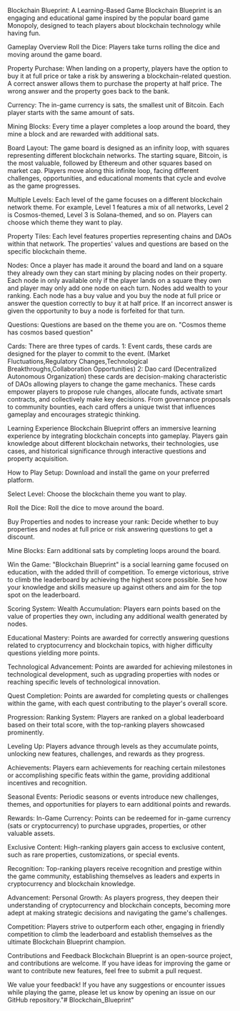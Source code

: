 Blockchain Blueprint: A Learning-Based Game
Blockchain Blueprint is an engaging and educational game inspired by the popular board game Monopoly, designed to teach players about blockchain technology while having fun.

Gameplay Overview
Roll the Dice: Players take turns rolling the dice and moving around the game board.

Property Purchase: When landing on a property, players have the option to buy it at full price or take a risk by answering a blockchain-related question. A correct answer allows them to purchase the property at half price. The wrong answer and the property goes back to the bank. 

Currency: The in-game currency is sats, the smallest unit of Bitcoin. Each player starts with the same amount of sats.

Mining Blocks: Every time a player completes a loop around the board, they mine a block and are rewarded with additional sats.

Board Layout: The game board is designed as an infinity loop, with squares representing different blockchain networks. The starting square, Bitcoin, is the most valuable, followed by Ethereum and other squares based on market cap. Players move along this infinite loop, facing different challenges, opportunities, and educational moments that cycle and evolve as the game progresses.

Multiple Levels: Each level of the game focuses on a different blockchain network theme. For example, Level 1 features a mix of all networks, Level 2 is Cosmos-themed, Level 3 is Solana-themed, and so on. Players can choose which theme they want to play.

Property Tiles: Each level features properties representing chains and DAOs within that network. The properties' values and questions are based on the specific blockchain theme.

Nodes: Once a player has made it around the board and land on a square they already own they can start mining by placing nodes on their property. Each node in only available only if the player lands on a square they own and player may only add one node on each turn. Nodes add wealth to your ranking. Each node has a buy value and you buy the node at full price or answer the question correctly to buy it at half price. If an incorrect answer is given the opportunity to buy a node is forfeited for that turn.

Questions: Questions are based on the theme you are on. "Cosmos theme has cosmos based question"

Cards: There are three types of cards. 1: Event cards, these cards are designed for the player to commit to the event. (Market Fluctuations,Regulatory Changes,Technological Breakthroughs,Collaboration Opportunities) 2: Dao card (Decentralized Autonomous Organization)  these cards are decision-making characteristic of DAOs allowing players to change the game mechanics. These cards empower players to propose rule changes, allocate funds, activate smart contracts, and collectively make key decisions. From governance proposals to community bounties, each card offers a unique twist that influences gameplay and encourages strategic thinking.

Learning Experience
Blockchain Blueprint offers an immersive learning experience by integrating blockchain concepts into gameplay. Players gain knowledge about different blockchain networks, their technologies, use cases, and historical significance through interactive questions and property acquisition.

How to Play
Setup: Download and install the game on your preferred platform.

Select Level: Choose the blockchain theme you want to play.

Roll the Dice: Roll the dice to move around the board.

Buy Properties and nodes to increase your rank: Decide whether to buy properties and nodes at full price or risk answering questions to get a discount.

Mine Blocks: Earn additional sats by completing loops around the board.

Win the Game: "Blockchain Blueprint" is a social learning game focused on education, with the added thrill of competition. To emerge victorious, strive to climb the leaderboard by achieving the highest score possible. See how your knowledge and skills measure up against others and aim for the top spot on the leaderboard.

Scoring System:
Wealth Accumulation: Players earn points based on the value of properties they own, including any additional wealth generated by nodes.

Educational Mastery: Points are awarded for correctly answering questions related to cryptocurrency and blockchain topics, with higher difficulty questions yielding more points.

Technological Advancement: Points are awarded for achieving milestones in technological development, such as upgrading properties with nodes or reaching specific levels of technological innovation.

Quest Completion: Points are awarded for completing quests or challenges within the game, with each quest contributing to the player's overall score.

Progression:
Ranking System: Players are ranked on a global leaderboard based on their total score, with the top-ranking players showcased prominently.

Leveling Up: Players advance through levels as they accumulate points, unlocking new features, challenges, and rewards as they progress.

Achievements: Players earn achievements for reaching certain milestones or accomplishing specific feats within the game, providing additional incentives and recognition.

Seasonal Events: Periodic seasons or events introduce new challenges, themes, and opportunities for players to earn additional points and rewards.

Rewards:
In-Game Currency: Points can be redeemed for in-game currency (sats or cryptocurrency) to purchase upgrades, properties, or other valuable assets.

Exclusive Content: High-ranking players gain access to exclusive content, such as rare properties, customizations, or special events.

Recognition: Top-ranking players receive recognition and prestige within the game community, establishing themselves as leaders and experts in cryptocurrency and blockchain knowledge.

Advancement:
Personal Growth: As players progress, they deepen their understanding of cryptocurrency and blockchain concepts, becoming more adept at making strategic decisions and navigating the game's challenges.

Competition: Players strive to outperform each other, engaging in friendly competition to climb the leaderboard and establish themselves as the ultimate Blockchain Blueprint champion.

Contributions and Feedback
Blockchain Blueprint is an open-source project, and contributions are welcome. If you have ideas for improving the game or want to contribute new features, feel free to submit a pull request.

We value your feedback! If you have any suggestions or encounter issues while playing the game, please let us know by opening an issue on our GitHub repository."# Blockchain_Blueprint" 

